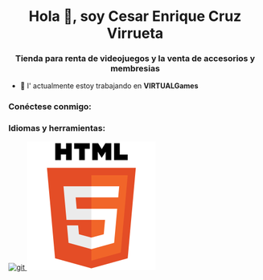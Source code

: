 <h1 align="center">Hola 👋, soy Cesar Enrique Cruz Virrueta</h1>
<h3 align="center">Tienda para renta de videojuegos y la venta de accesorios y membresias</h3>

- 🔭 I' actualmente estoy trabajando en **VIRTUALGames**

<h3 align="left">Conéctese conmigo:</h3>
<p align="left">
</p>

<h3 align="left">Idiomas y herramientas:</h3>
<p align="left"> <a href="https://git-scm.com/" target="_blank" rel="noreferrer"> <img src="https://www.vectorlogo.zone/ logos/git-scm/git-scm-icon.svg" alt="git" width="40" height="40"/> </a> <a href="https://www.w3.org/ html/" target="_blank" rel="noreferrer"> <img src="https://raw.githubusercontent.com/devicons/devicon/master/icons/html5/html5-original-wordmark.svg" alt=" html5" ancho="40" altura="40"/> </a> </p>